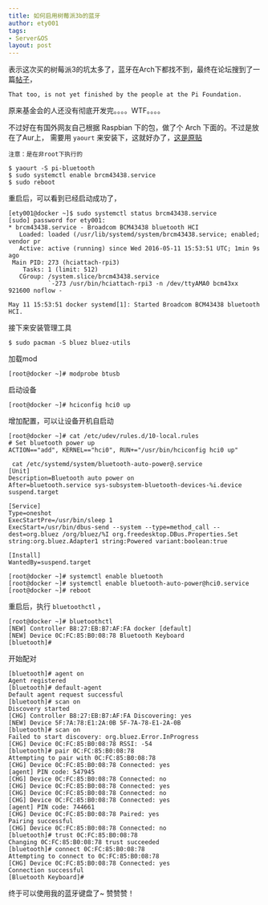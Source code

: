 ```yaml
---
title: 如何启用树莓派3b的蓝牙
author: ety001
tags:
- Server&OS
layout: post
---
```

表示这次买的树莓派3的坑太多了，蓝牙在Arch下都找不到，最终在论坛搜到了一篇[帖子](https://archlinuxarm.org/forum/viewtopic.php?f=65&t=9961)，

```
That too, is not yet finished by the people at the Pi Foundation.
```

原来基金会的人还没有彻底开发完。。。。WTF。。。。

不过好在有国外网友自己根据 Raspbian 下的包，做了个 Arch 下面的。不过是放在了Aur上，
需要用 `yaourt` 来安装下，这就好办了，[这是原贴](https://archlinuxarm.org/forum/viewtopic.php?f=67&t=10017)

    注意：是在非root下执行的

```
$ yaourt -S pi-bluetooth
$ sudo systemctl enable brcm43438.service
$ sudo reboot
```

重启后，可以看到已经启动成功了，

```
[ety001@docker ~]$ sudo systemctl status brcm43438.service
[sudo] password for ety001:
* brcm43438.service - Broadcom BCM43438 bluetooth HCI
   Loaded: loaded (/usr/lib/systemd/system/brcm43438.service; enabled; vendor pr
   Active: active (running) since Wed 2016-05-11 15:53:51 UTC; 1min 9s ago
 Main PID: 273 (hciattach-rpi3)
    Tasks: 1 (limit: 512)
   CGroup: /system.slice/brcm43438.service
           `-273 /usr/bin/hciattach-rpi3 -n /dev/ttyAMA0 bcm43xx 921600 noflow -

May 11 15:53:51 docker systemd[1]: Started Broadcom BCM43438 bluetooth HCI.
```

接下来安装管理工具

```
$ sudo pacman -S bluez bluez-utils
```

加载mod

```
[root@docker ~]# modprobe btusb
```

启动设备

```
[root@docker ~]# hciconfig hci0 up
```

增加配置，可以让设备开机自启动

```
[root@docker ~]# cat /etc/udev/rules.d/10-local.rules
# Set bluetooth power up
ACTION=="add", KERNEL=="hci0", RUN+="/usr/bin/hciconfig hci0 up"
```

```
 cat /etc/systemd/system/bluetooth-auto-power@.service
[Unit]
Description=Bluetooth auto power on
After=bluetooth.service sys-subsystem-bluetooth-devices-%i.device suspend.target

[Service]
Type=oneshot
ExecStartPre=/usr/bin/sleep 1
ExecStart=/usr/bin/dbus-send --system --type=method_call --dest=org.bluez /org/bluez/%I org.freedesktop.DBus.Properties.Set string:org.bluez.Adapter1 string:Powered variant:boolean:true

[Install]
WantedBy=suspend.target
```

```
[root@docker ~]# systemctl enable bluetooth
[root@docker ~]# systemctl enable bluetooth-auto-power@hci0.service
[root@docker ~]# reboot
```

重启后，执行 `bluetoothctl` ，

```
[root@docker ~]# bluetoothctl
[NEW] Controller B8:27:EB:B7:AF:FA docker [default]
[NEW] Device 0C:FC:85:B0:08:78 Bluetooth Keyboard
[bluetooth]#
```

开始配对

```
[bluetooth]# agent on
Agent registered
[bluetooth]# default-agent
Default agent request successful
[bluetooth]# scan on
Discovery started
[CHG] Controller B8:27:EB:B7:AF:FA Discovering: yes
[NEW] Device 5F:7A:78:E1:2A:0B 5F-7A-78-E1-2A-0B
[bluetooth]# scan on
Failed to start discovery: org.bluez.Error.InProgress
[CHG] Device 0C:FC:85:B0:08:78 RSSI: -54
[bluetooth]# pair 0C:FC:85:B0:08:78
Attempting to pair with 0C:FC:85:B0:08:78
[CHG] Device 0C:FC:85:B0:08:78 Connected: yes
[agent] PIN code: 547945
[CHG] Device 0C:FC:85:B0:08:78 Connected: no
[CHG] Device 0C:FC:85:B0:08:78 Connected: yes
[CHG] Device 0C:FC:85:B0:08:78 Connected: no
[CHG] Device 0C:FC:85:B0:08:78 Connected: yes
[agent] PIN code: 744661
[CHG] Device 0C:FC:85:B0:08:78 Paired: yes
Pairing successful
[CHG] Device 0C:FC:85:B0:08:78 Connected: no
[bluetooth]# trust 0C:FC:85:B0:08:78
Changing 0C:FC:85:B0:08:78 trust succeeded
[bluetooth]# connect 0C:FC:85:B0:08:78
Attempting to connect to 0C:FC:85:B0:08:78
[CHG] Device 0C:FC:85:B0:08:78 Connected: yes
Connection successful
[Bluetooth Keyboard]#
```

终于可以使用我的蓝牙键盘了~ 赞赞赞！


